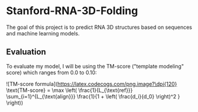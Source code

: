 # Stanford-RNA-3D-Folding

The goal of this project is to predict RNA 3D structures based on sequences and machine learning models.

## Evaluation 

To evaluate my model, I will be using the TM-score ("template modeling" score) which ranges from 0.0 to 0.10: 

![TM-score formula](https://latex.codecogs.com/png.image?\dpi{120} \text{TM-score} = \max \left( \frac{1}{L_{\text{ref}}} \sum_{i=1}^{L_{\text{align}}} \frac{1}{1 + \left( \frac{d_i}{d_0} \right)^2 } \right))


